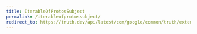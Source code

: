 ```yaml
---
title: IterableOfProtosSubject
permalink: /iterableofprotossubject/
redirect_to: https://truth.dev/api/latest/com/google/common/truth/extensions/proto/IterableOfProtosSubject.html
---
```


